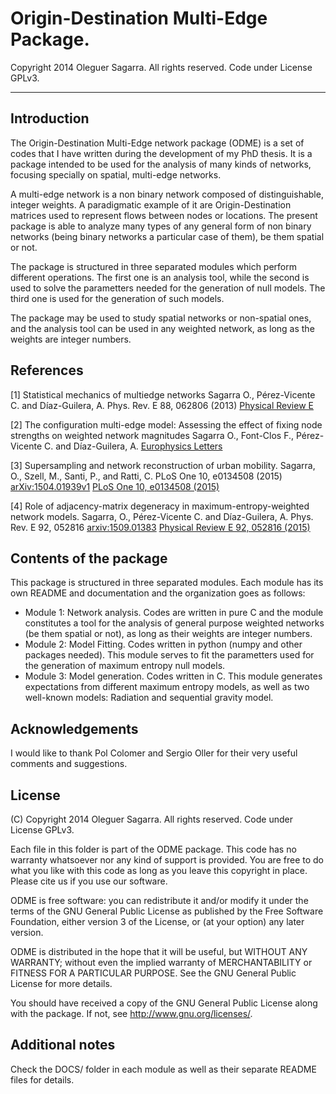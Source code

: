 Origin-Destination Multi-Edge Package.
========================================================================

 Copyright 2014 Oleguer Sagarra. All rights reserved. Code under License GPLv3.
______________________________________________________________________________________


## Introduction 

The Origin-Destination Multi-Edge network package (ODME) is a set of 
codes that I have written during the development of my PhD thesis. It 
is a package intended to be used for the analysis of many kinds of 
networks, focusing specially on spatial, multi-edge networks.

A multi-edge network is a non binary network composed of 
distinguishable, integer weights. A paradigmatic example of it are 
Origin-Destination matrices used to represent flows between nodes or 
locations. The present package is able to analyze many types of any 
general form of non binary networks (being binary networks a particular case of them), 
be them spatial or not.

The package is structured in three separated modules which perform 
different operations. The first one is an analysis tool, while the 
second is used to solve the parametters needed for the generation of 
null models. The third one is used for the generation of such models.

The package may be used to study spatial networks or non-spatial ones, 
and the analysis tool can be used in any weighted network, as long as 
the weights are integer numbers.

## References 


[1] Statistical mechanics of multiedge networks
	Sagarra O., Pérez-Vicente C. and Díaz-Guilera, A.  Phys. Rev. E 88, 062806 (2013)
    [Physical Review E](http://pre.aps.org/abstract/PRE/v88/i6/e062806)

[2] The configuration multi-edge model: Assessing the effect of fixing node strengths on weighted network magnitudes
	Sagarra O., Font-Clos F., Pérez-Vicente C. and Díaz-Guilera, A.
	[Europhysics Letters](http://iopscience.iop.org/0295-5075/107/3/38002/article;jsessionid=D22CAAF312F43653DA0C1279853CBF0C.c3)

[3] Supersampling and network reconstruction of urban mobility.
	Sagarra, O., Szell, M., Santi, P., and Ratti, C. PLoS One 10, e0134508 (2015)
	[arXiv:1504.01939v1](http://arxiv.org/abs/1504.01939)
    [PLoS One 10, e0134508 (2015)](http://journals.plos.org/plosone/article?id=10.1371/journal.pone.0134508)

[4] Role of adjacency-matrix degeneracy in maximum-entropy-weighted network models.
    Sagarra, O., Pérez-Vicente C. and Díaz-Guilera, A. Phys. Rev. E 92, 052816
    [arxiv:1509.01383](http://arxiv.org/abs/1509.01383)
    [Physical Review E 92, 052816 (2015)](http://journals.aps.org/pre/abstract/10.1103/PhysRevE.92.052816)




## Contents of the package

This package is structured in three separated modules. Each module has 
its own README and documentation and the organization goes as follows:
- Module 1: Network analysis. Codes are written in pure C and the 
module constitutes a tool for the analysis of general purpose weighted networks (be them 
spatial or not), as long as their weights are integer numbers.
- Module 2: Model Fitting. Codes written in python (numpy and other 
packages needed). This module serves to fit the parametters used for 
the generation of maximum entropy null models.
- Module 3: Model generation. Codes written in C. This module 
generates expectations from different maximum entropy models, as well 
as two well-known models: Radiation and sequential gravity model.




## Acknowledgements

I would like to thank Pol Colomer and Sergio Oller for their very useful comments and suggestions.



## License

(C) Copyright 2014 Oleguer Sagarra.
All rights reserved. 
Code under License GPLv3.

Each file in this folder is part of the ODME package. This code has no warranty whatsoever nor any kind of support is provided. 
You are free to do what you like with this code as long as you leave this copyright in place. Please cite us if you use our software.

ODME is free software: you can redistribute it and/or modify it under the terms of the GNU General Public License as published by the Free Software Foundation, either version 3 of the License, or (at your option) any later version.

ODME is distributed in the hope that it will be useful, but WITHOUT ANY WARRANTY; without even the implied warranty of MERCHANTABILITY or FITNESS FOR A PARTICULAR PURPOSE. See the GNU General Public License for more details.

You should have received a copy of the GNU General Public License along with the package. If not, see http://www.gnu.org/licenses/.


## Additional notes


Check the DOCS/ folder in each module as well as their separate README files for details.

